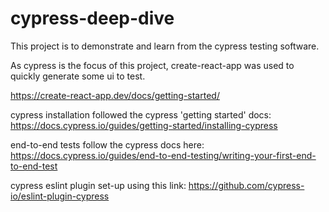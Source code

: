 # cypress-deep-dive

This project is to demonstrate and learn from the cypress testing software.

As cypress is the focus of this project, create-react-app was used to quickly generate some ui to test.

https://create-react-app.dev/docs/getting-started/

cypress installation followed the cypress 'getting started' docs: https://docs.cypress.io/guides/getting-started/installing-cypress

end-to-end tests follow the cypress docs here: https://docs.cypress.io/guides/end-to-end-testing/writing-your-first-end-to-end-test

cypress eslint plugin set-up using this link: https://github.com/cypress-io/eslint-plugin-cypress
